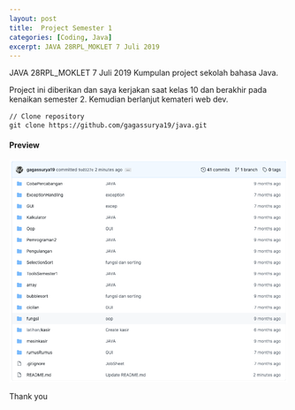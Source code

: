 ```yaml
---
layout: post
title:  Project Semester 1
categories: [Coding, Java]
excerpt: JAVA 28RPL_MOKLET 7 Juli 2019
---
```


JAVA 28RPL_MOKLET 7 Juli 2019
Kumpulan project sekolah bahasa Java.

Project ini diberikan dan saya kerjakan saat kelas 10 dan berakhir pada kenaikan semester 2. Kemudian berlanjut kemateri web dev. 

```
// Clone repository
git clone https://github.com/gagassurya19/java.git
```

#### Preview
![Project Semester Satu](https://github.com/gagassurya19/gagassurya19.github.io/blob/master/_posts/image/java.png?raw=true)

Thank you